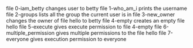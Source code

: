 file 0-iam_betty changes user to betty
file 1-who_am_i prints the username
file 2-groups lists all the group the current user is in
file 3-new_owner changes the owner of file hello to betty
file 4-empty creates an empty file hello
file 5-execute gives execute permission to file 4-empty
file 6-multiple_permission gives multiple permissions to the file hello
file 7-everyone gives execution permission to everyone
